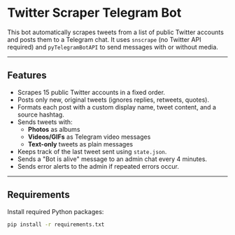 # Twitter Scraper Telegram Bot

This bot automatically scrapes tweets from a list of public Twitter accounts and posts them to a Telegram chat. It uses `snscrape` (no Twitter API required) and `pyTelegramBotAPI` to send messages with or without media.

---

## Features

- Scrapes 15 public Twitter accounts in a fixed order.
- Posts only new, original tweets (ignores replies, retweets, quotes).
- Formats each post with a custom display name, tweet content, and a source hashtag.
- Sends tweets with:
  - **Photos** as albums
  - **Videos/GIFs** as Telegram video messages
  - **Text-only** tweets as plain messages
- Keeps track of the last tweet sent using `state.json`.
- Sends a "Bot is alive" message to an admin chat every 4 minutes.
- Sends error alerts to the admin if repeated errors occur.

---

## Requirements

Install required Python packages:

```bash
pip install -r requirements.txt
